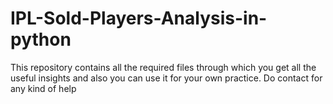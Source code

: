 # IPL-Sold-Players-Analysis-in-python
This repository contains all the required files through which you get all the useful insights and also you can use it for your own practice. Do contact for any kind of help
